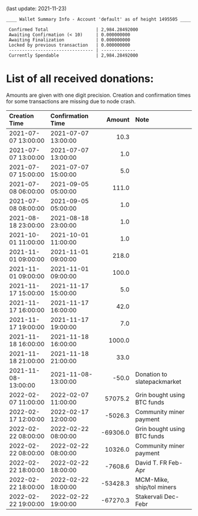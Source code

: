 (last update: 2021-11-23)

```
____ Wallet Summary Info - Account 'default' as of height 1495505 ____

 Confirmed Total                  | 2,984.28492000 
 Awaiting Confirmation (< 10)     | 0.000000000 
 Awaiting Finalization            | 0.000000000 
 Locked by previous transaction   | 0.000000000 
 -------------------------------- | ------------- 
 Currently Spendable              | 2,984.28492000
```

# List of all received donations:

Amounts are given with one digit precision. Creation and confirmation times for some transactions are missing due to node crash.


| Creation Time       | Confirmation Time   | Amount  | Note                        |
| :------------------ | :------------------ | ------: | :---------------------------|
| 2021-07-07 13:00:00 | 2021-07-07 13:00:00 |    10.3 |                             |
| 2021-07-07 13:00:00 | 2021-07-07 13:00:00 |     1.0 |                             |
| 2021-07-07 15:00:00 | 2021-07-07 15:00:00 |     5.0 |                             |
| 2021-07-08 06:00:00 | 2021-09-05 05:00:00 |   111.0 |                             |
| 2021-07-08 08:00:00 | 2021-09-05 05:00:00 |     1.0 |                             |
| 2021-08-18 23:00:00 | 2021-08-18 23:00:00 |     1.0 |                             |
| 2021-10-01 11:00:00 | 2021-10-01 11:00:00 |     1.0 |                             |
| 2021-11-01 09:00:00 | 2021-11-01 09:00:00 |   218.0 |                             |
| 2021-11-01 09:00:00 | 2021-11-01 09:00:00 |   100.0 |                             |
| 2021-11-17 15:00:00 | 2021-11-17 15:00:00 |     5.0 |                             |
| 2021-11-17 16:00:00 | 2021-11-17 16:00:00 |    42.0 |                             |
| 2021-11-17 19:00:00 | 2021-11-17 19:00:00 |     7.0 |                             |
| 2021-11-18 16:00:00 | 2021-11-18 16:00:00 |  1000.0 |                             |
| 2021-11-18 21:00:00 | 2021-11-18 21:00:00 |    33.0 |                             |
| 2021-11-08-13:00:00 | 2021-11-08-13:00:00 |   -50.0 | Donation to slatepackmarket |
| 2022-02-07 11:00:00 | 2022-02-07 11:00:00 | 57075.2 | Grin bought using BTC funds |
| 2022-02-17 12:00:00 | 2022-02-17 12:00:00 |-5026.3  | Community miner payment     |
| 2022-02-22 08:00:00 | 2022-02-22 08:00:00 |-69306.0 | Grin bought using BTC funds |
| 2022-02-22 08:00:00 | 2022-02-22 08:00:00 | 10326.0 | Community miner payment     |  
| 2022-02-22 18:00:00 | 2022-02-22 18:00:00 |-7608.6  | David T. FR Feb-Apr         |
| 2022-02-22 18:00:00 | 2022-02-22 18:00:00 |-53428.3 | MCM-Mike, ship/tol miners   |
| 2022-02-22 19:00:00 | 2022-02-22 19:00:00 |-67270.3 | Stakervali Dec-Febr         |

